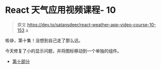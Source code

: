# React 天气应用视频课程- 10

> 原文 https://dev.to/satansdeer/react-weather-app-video-course-10-153 a

咳😅，第十集！没想到自己走了那么远。

今天修复了小的显示问题，并将图标移动到一个单独的组件。

*   [第十部分](https://youtu.be/Zfc5DbQgUrQ)